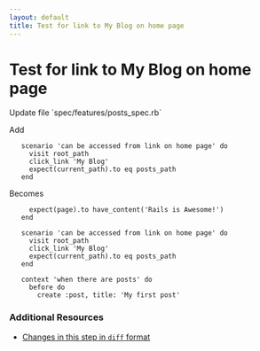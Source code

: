 ```yaml
---
layout: default
title: Test for link to My Blog on home page
---
```


<h1 id="main">Test for link to My Blog on home page</h1>
Update file `spec/features/posts_spec.rb`

Add
<pre><code>   scenario &#39;can be accessed from link on home page&#39; do
     visit root_path
     click_link &#39;My Blog&#39;
     expect(current_path).to eq posts_path
   end</code></pre>


Becomes
<pre><code>     expect(page).to have_content(&#39;Rails is Awesome!&#39;)
   end
&nbsp;
   scenario &#39;can be accessed from link on home page&#39; do
     visit root_path
     click_link &#39;My Blog&#39;
     expect(current_path).to eq posts_path
   end
&nbsp;
   context &#39;when there are posts&#39; do
     before do
       create :post, title: &#39;My first post&#39;
</code></pre>



### Additional Resources

* [Changes in this step in `diff` format](https://github.com/stevenhallen/rails_getting_started_bdd/commit/74eb255e05627adce9c35da0895d4526a741ad99)

